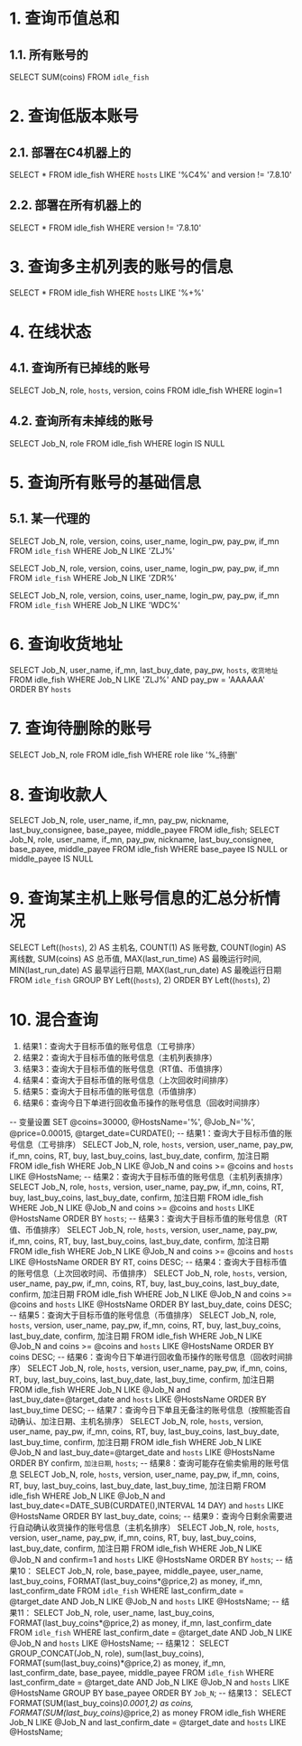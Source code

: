 # 1. 查询币值总和
## 1.1. 所有账号的
SELECT SUM(coins) FROM `idle_fish`

# 2. 查询低版本账号
## 2.1. 部署在C4机器上的
SELECT * FROM idle_fish WHERE `hosts` LIKE '%C4%' and version != '7.8.10'
## 2.2. 部署在所有机器上的
SELECT * FROM idle_fish WHERE version != '7.8.10'

# 3. 查询多主机列表的账号的信息
SELECT * FROM idle_fish WHERE `hosts` LIKE '%+%'

# 4. 在线状态
## 4.1. 查询所有已掉线的账号
SELECT Job_N, role, `hosts`, version, coins FROM idle_fish WHERE login=1
## 4.2. 查询所有未掉线的账号
SELECT Job_N, role FROM idle_fish WHERE login IS NULL

# 5. 查询所有账号的基础信息
## 5.1. 某一代理的

SELECT Job_N, role, version, coins, user_name, login_pw, pay_pw, if_mn FROM `idle_fish` WHERE Job_N LIKE 'ZLJ%'

SELECT Job_N, role, version, coins, user_name, login_pw, pay_pw, if_mn FROM `idle_fish` WHERE Job_N LIKE 'ZDR%'

SELECT Job_N, role, version, coins, user_name, login_pw, pay_pw, if_mn FROM `idle_fish` WHERE Job_N LIKE 'WDC%'

# 6. 查询收货地址
SELECT Job_N, user_name, if_mn, last_buy_date, pay_pw, `hosts`, `收货地址` FROM idle_fish WHERE Job_N LIKE 'ZLJ%' AND pay_pw = 'AAAAAA' ORDER BY `hosts`

# 7. 查询待删除的账号

SELECT Job_N, role FROM idle_fish WHERE role like '%_待删'

# 8. 查询收款人

SELECT Job_N, role, user_name, if_mn, pay_pw, nickname, last_buy_consignee, base_payee, middle_payee FROM idle_fish;
SELECT Job_N, role, user_name, if_mn, pay_pw, nickname, last_buy_consignee, base_payee, middle_payee FROM idle_fish WHERE base_payee IS NULL or middle_payee IS NULL

# 9. 查询某主机上账号信息的汇总分析情况

SELECT Left((`hosts`), 2) AS 主机名, COUNT(1) AS 账号数, COUNT(login) AS 离线数, SUM(coins) AS 总币值, MAX(last_run_time) AS 最晚运行时间, MIN(last_run_date) AS 最早运行日期, MAX(last_run_date) AS 最晚运行日期 FROM `idle_fish` GROUP BY Left((`hosts`), 2) ORDER BY Left((`hosts`), 2)

# 10. 混合查询

1. 结果1：查询大于目标币值的账号信息（工号排序）
2. 结果2：查询大于目标币值的账号信息（主机列表排序）
3. 结果3：查询大于目标币值的账号信息（RT值、币值排序）
4. 结果4：查询大于目标币值的账号信息（上次回收时间排序）
5. 结果5：查询大于目标币值的账号信息（币值排序）
6. 结果6：查询今日下单进行回收鱼币操作的账号信息（回收时间排序）

-- 变量设置
SET @coins=30000, @HostsName='%', @Job_N='%', @price=0.00015, @target_date=CURDATE();
-- 结果1：查询大于目标币值的账号信息（工号排序）
SELECT Job_N, role, `hosts`, version, user_name, pay_pw, if_mn, coins, RT, buy, last_buy_coins, last_buy_date, confirm, 加注日期 FROM idle_fish WHERE Job_N LIKE @Job_N and coins >= @coins and `hosts` LIKE @HostsName;
-- 结果2：查询大于目标币值的账号信息（主机列表排序）
SELECT Job_N, role, `hosts`, version, user_name, pay_pw, if_mn, coins, RT, buy, last_buy_coins, last_buy_date, confirm, 加注日期 FROM idle_fish WHERE Job_N LIKE @Job_N and coins >= @coins and `hosts` LIKE @HostsName ORDER BY `hosts`;
-- 结果3：查询大于目标币值的账号信息（RT值、币值排序）
SELECT Job_N, role, `hosts`, version, user_name, pay_pw, if_mn, coins, RT, buy, last_buy_coins, last_buy_date, confirm, 加注日期 FROM idle_fish WHERE Job_N LIKE @Job_N and coins >= @coins and `hosts` LIKE @HostsName ORDER BY RT, coins DESC;
-- 结果4：查询大于目标币值的账号信息（上次回收时间、币值排序）
SELECT Job_N, role, `hosts`, version, user_name, pay_pw, if_mn, coins, RT, buy, last_buy_coins, last_buy_date, confirm, 加注日期 FROM idle_fish WHERE Job_N LIKE @Job_N and coins >= @coins and `hosts` LIKE @HostsName ORDER BY last_buy_date, coins DESC;
-- 结果5：查询大于目标币值的账号信息（币值排序）
SELECT Job_N, role, `hosts`, version, user_name, pay_pw, if_mn, coins, RT, buy, last_buy_coins, last_buy_date, confirm, 加注日期 FROM idle_fish WHERE Job_N LIKE @Job_N and coins >= @coins and `hosts` LIKE @HostsName ORDER BY coins DESC;
-- 结果6：查询今日下单进行回收鱼币操作的账号信息（回收时间排序）
SELECT Job_N, role, `hosts`, version, user_name, pay_pw, if_mn, coins, RT, buy, last_buy_coins, last_buy_date, last_buy_time, confirm, 加注日期 FROM idle_fish WHERE Job_N LIKE @Job_N and last_buy_date=@target_date and `hosts` LIKE @HostsName ORDER BY last_buy_time DESC;
-- 结果7：查询今日下单且无备注的账号信息（按照能否自动确认、加注日期、主机名排序）
SELECT Job_N, role, `hosts`, version, user_name, pay_pw, if_mn, coins, RT, buy, last_buy_coins, last_buy_date, last_buy_time, confirm, 加注日期 FROM idle_fish WHERE Job_N LIKE @Job_N and last_buy_date=@target_date and `hosts` LIKE @HostsName ORDER BY confirm, `加注日期`, `hosts`;
-- 结果8：查询可能存在偷卖偷用的账号信息
SELECT Job_N, role, `hosts`, version, user_name, pay_pw, if_mn, coins, RT, buy, last_buy_coins, last_buy_date, last_buy_time, 加注日期 FROM idle_fish WHERE Job_N LIKE @Job_N and last_buy_date<=DATE_SUB(CURDATE(),INTERVAL 14 DAY) and `hosts` LIKE @HostsName ORDER BY last_buy_date, coins;
-- 结果9：查询今日剩余需要进行自动确认收货操作的账号信息（主机名排序）
SELECT Job_N, role, `hosts`, version, user_name, pay_pw, if_mn, coins, RT, buy, last_buy_coins, last_buy_date, confirm, 加注日期 FROM idle_fish WHERE Job_N LIKE @Job_N and confirm=1 and `hosts` LIKE @HostsName ORDER BY `hosts`;
-- 结果10：
SELECT Job_N, role, base_payee, middle_payee, user_name, last_buy_coins, FORMAT(last_buy_coins*@price,2) as money, if_mn, last_confirm_date FROM `idle_fish` WHERE last_confirm_date = @target_date AND Job_N LIKE @Job_N and `hosts` LIKE @HostsName;
-- 结果11：
SELECT Job_N, role, user_name, last_buy_coins, FORMAT(last_buy_coins*@price,2) as money, if_mn, last_confirm_date FROM `idle_fish` WHERE last_confirm_date = @target_date AND Job_N LIKE @Job_N and `hosts` LIKE @HostsName;
-- 结果12：
SELECT GROUP_CONCAT(Job_N, role), sum(last_buy_coins), FORMAT(sum(last_buy_coins)*@price,2) as money, if_mn, last_confirm_date, base_payee, middle_payee FROM `idle_fish` WHERE last_confirm_date = @target_date AND Job_N LIKE @Job_N and `hosts` LIKE @HostsName GROUP BY base_payee ORDER BY `Job_N`;
-- 结果13：
SELECT FORMAT(SUM(last_buy_coins)*0.0001,2) as coins, FORMAT(SUM(last_buy_coins)*@price,2) as money FROM idle_fish WHERE Job_N LIKE @Job_N and last_confirm_date = @target_date and `hosts` LIKE @HostsName;